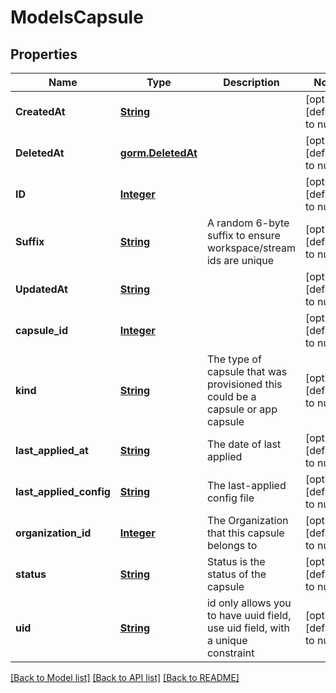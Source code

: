 # ModelsCapsule
## Properties

Name | Type | Description | Notes
------------ | ------------- | ------------- | -------------
**CreatedAt** | [**String**](string.md) |  | [optional] [default to null]
**DeletedAt** | [**gorm.DeletedAt**](gorm.DeletedAt.md) |  | [optional] [default to null]
**ID** | [**Integer**](integer.md) |  | [optional] [default to null]
**Suffix** | [**String**](string.md) | A random 6-byte suffix to ensure workspace/stream ids are unique | [optional] [default to null]
**UpdatedAt** | [**String**](string.md) |  | [optional] [default to null]
**capsule\_id** | [**Integer**](integer.md) |  | [optional] [default to null]
**kind** | [**String**](string.md) | The type of capsule that was provisioned this could be a capsule or app capsule | [optional] [default to null]
**last\_applied\_at** | [**String**](string.md) | The date of last applied | [optional] [default to null]
**last\_applied\_config** | [**String**](string.md) | The last-applied config file | [optional] [default to null]
**organization\_id** | [**Integer**](integer.md) | The Organization that this capsule belongs to | [optional] [default to null]
**status** | [**String**](string.md) | Status is the status of the capsule | [optional] [default to null]
**uid** | [**String**](string.md) | id only allows you to have uuid field, use uid field, with a unique constraint | [optional] [default to null]

[[Back to Model list]](../README.md#documentation-for-models) [[Back to API list]](../README.md#documentation-for-api-endpoints) [[Back to README]](../README.md)


